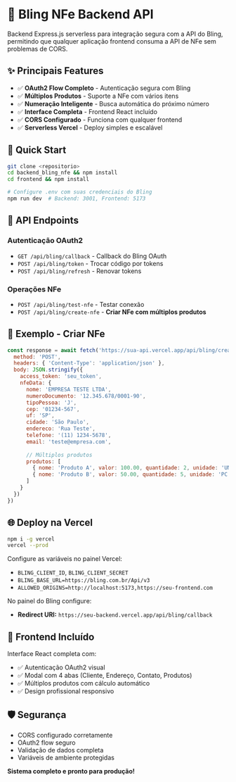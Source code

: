 # 🚀 Bling NFe Backend API

Backend Express.js serverless para integração segura com a API do Bling, permitindo que qualquer aplicação frontend consuma a API de NFe sem problemas de CORS.

## ✨ Principais Features

- ✅ **OAuth2 Flow Completo** - Autenticação segura com Bling
- ✅ **Múltiplos Produtos** - Suporte a NFe com vários itens
- ✅ **Numeração Inteligente** - Busca automática do próximo número
- ✅ **Interface Completa** - Frontend React incluído
- ✅ **CORS Configurado** - Funciona com qualquer frontend
- ✅ **Serverless Vercel** - Deploy simples e escalável

## 🚀 Quick Start

```bash
git clone <repositorio>
cd backend_bling_nfe && npm install
cd frontend && npm install

# Configure .env com suas credenciais do Bling
npm run dev  # Backend: 3001, Frontend: 5173
```

## 📡 API Endpoints

### Autenticação OAuth2
- `GET /api/bling/callback` - Callback do Bling OAuth
- `POST /api/bling/token` - Trocar código por tokens
- `POST /api/bling/refresh` - Renovar tokens

### Operações NFe
- `POST /api/bling/test-nfe` - Testar conexão
- `POST /api/bling/create-nfe` - **Criar NFe com múltiplos produtos**

## 📄 Exemplo - Criar NFe

```javascript
const response = await fetch('https://sua-api.vercel.app/api/bling/create-nfe', {
  method: 'POST',
  headers: { 'Content-Type': 'application/json' },
  body: JSON.stringify({
    access_token: 'seu_token',
    nfeData: {
      nome: 'EMPRESA TESTE LTDA',
      numeroDocumento: '12.345.678/0001-90',
      tipoPessoa: 'J',
      cep: '01234-567',
      uf: 'SP',
      cidade: 'São Paulo',
      endereco: 'Rua Teste',
      telefone: '(11) 1234-5678',
      email: 'teste@empresa.com',
      
      // Múltiplos produtos
      produtos: [
        { nome: 'Produto A', valor: 100.00, quantidade: 2, unidade: 'UN' },
        { nome: 'Produto B', valor: 50.00, quantidade: 5, unidade: 'PC' }
      ]
    }
  })
})
```

## 🌐 Deploy na Vercel

```bash
npm i -g vercel
vercel --prod
```

Configure as variáveis no painel Vercel:
- `BLING_CLIENT_ID`, `BLING_CLIENT_SECRET`
- `BLING_BASE_URL=https://bling.com.br/Api/v3`
- `ALLOWED_ORIGINS=http://localhost:5173,https://seu-frontend.com`

No painel do Bling configure:
- **Redirect URI:** `https://seu-backend.vercel.app/api/bling/callback`

## 🎨 Frontend Incluído

Interface React completa com:
- ✅ Autenticação OAuth2 visual
- ✅ Modal com 4 abas (Cliente, Endereço, Contato, Produtos)
- ✅ Múltiplos produtos com cálculo automático
- ✅ Design profissional responsivo

## 🛡️ Segurança

- CORS configurado corretamente
- OAuth2 flow seguro
- Validação de dados completa
- Variáveis de ambiente protegidas

**Sistema completo e pronto para produção!**